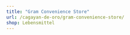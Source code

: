 ```yaml
---
title: "Gram Convenience Store"
url: /cagayan-de-oro/gram-convenience-store/
shop: Lebensmittel
---
```

